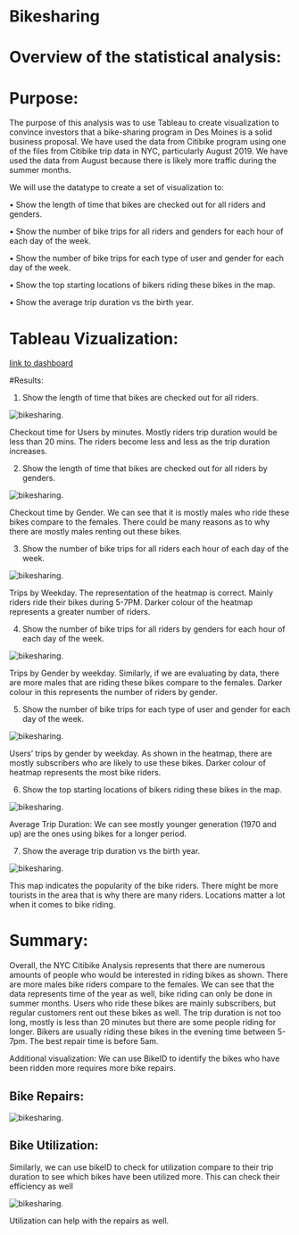 # Bikesharing
# Overview of the statistical analysis:

# Purpose:

The purpose of this analysis was to use Tableau to create visualization to convince investors that a bike-sharing program in Des Moines is a solid business proposal. We have used the data from Citibike program using one of the files from Citibike trip data in NYC, particularly August 2019. We have used the data from August because there is likely more traffic during the summer months. 

We will use the datatype to create a set of visualization to: 

•	Show the length of time that bikes are checked out for all riders and genders.

•	Show the number of bike trips for all riders and genders for each hour of each day of the week.

•	Show the number of bike trips for each type of user and gender for each day of the week.

•	Show the top starting locations of bikers riding these bikes in the map. 

•	Show the average trip duration vs the birth year. 

# Tableau Vizualization: 

[link to dashboard](https://public.tableau.com/profile/zaineb.khan#!/vizhome/Citibike_16172754869480/NYCCitibikeAnalysis)

#Results:

1.	Show the length of time that bikes are checked out for all riders.

![bikesharing](https://github.com/Zainak94/bikesharing/blob/main/Resources/Checkout-times-Users.PNG).

Checkout time for Users by minutes. Mostly riders trip duration would be less than 20 mins. The riders become less and less as the trip duration increases.

2.	Show the length of time that bikes are checked out for all riders by genders.

![bikesharing](https://github.com/Zainak94/bikesharing/blob/main/Resources/Checkout-time-by-Gender.PNG).

Checkout time by Gender. We can see that it is mostly males who ride these bikes compare to the females. There could be many reasons as to why there are mostly males renting out these bikes. 

3.	Show the number of bike trips for all riders each hour of each day of the week.

![bikesharing](https://github.com/Zainak94/bikesharing/blob/main/Resources/Trip-by-Weekday.PNG).

Trips by Weekday. The representation of the heatmap is correct. Mainly riders ride their bikes during 5-7PM. Darker colour of the heatmap represents a greater number of riders. 

4.	 Show the number of bike trips for all riders by genders for each hour of each day of the week.

![bikesharing](https://github.com/Zainak94/bikesharing/blob/main/Resources/Trip-by-Gender.PNG).

Trips by Gender by weekday. Similarly, if we are evaluating by data, there are more males that are riding these bikes compare to the females. Darker colour in this represents the number of riders by gender.

5.	Show the number of bike trips for each type of user and gender for each day of the week.

![bikesharing](https://github.com/Zainak94/bikesharing/blob/main/Resources/Users-Trips-by-Gender-by-Weekday.PNG).

Users’ trips by gender by weekday. As shown in the heatmap, there are mostly subscribers who are likely to use these bikes. Darker colour of heatmap represents the most bike riders.

6.	Show the top starting locations of bikers riding these bikes in the map.

![bikesharing](https://github.com/Zainak94/bikesharing/blob/main/Resources/Average-Trip-Duration.PNG).

Average Trip Duration: We can see mostly younger generation (1970 and up) are the ones using bikes for a longer period. 

7.	Show the average trip duration vs the birth year. 

![bikesharing](https://github.com/Zainak94/bikesharing/blob/main/Resources/Top_Starting_Locations.PNG).

This map indicates the popularity of the bike riders. There might be more tourists in the area that is why there are many riders. Locations matter a lot when it comes to bike riding. 

# Summary:

Overall, the NYC Citibike Analysis represents that there are numerous amounts of people who would be interested in riding bikes as shown. There are more males bike riders compare to the females. We can see that the data represents time of the year as well, bike riding can only be done in summer months. Users who ride these bikes are mainly subscribers, but regular customers rent out these bikes as well. The trip duration is not too long, mostly is less than 20 minutes but there are some people riding for longer. Bikers are usually riding these bikes in the evening time between 5-7pm. The best repair time is before 5am. 

Additional visualization: 
We can use BikeID to identify the bikes who have been ridden more requires more bike repairs. 

## Bike Repairs:

![bikesharing](https://github.com/Zainak94/bikesharing/blob/main/Resources/Bike-repairs.PNG).

## Bike Utilization:

Similarly, we can use bikeID to check for utilization compare to their trip duration to see which bikes have been utilized more. This can check their efficiency as well

![bikesharing](https://github.com/Zainak94/bikesharing/blob/main/Resources/Bike-utilization.PNG).

Utilization can help with the repairs as well. 
